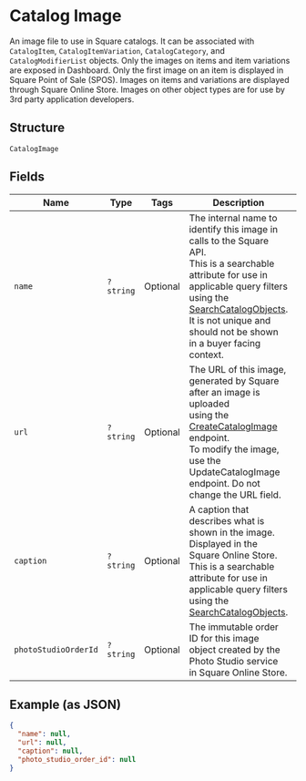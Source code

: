 
# Catalog Image

An image file to use in Square catalogs. It can be associated with
`CatalogItem`, `CatalogItemVariation`, `CatalogCategory`, and `CatalogModifierList` objects.
Only the images on items and item variations are exposed in Dashboard.
Only the first image on an item is displayed in Square Point of Sale (SPOS).
Images on items and variations are displayed through Square Online Store.
Images on other object types are for use by 3rd party application developers.

## Structure

`CatalogImage`

## Fields

| Name | Type | Tags | Description | Getter | Setter |
|  --- | --- | --- | --- | --- | --- |
| `name` | `?string` | Optional | The internal name to identify this image in calls to the Square API.<br>This is a searchable attribute for use in applicable query filters<br>using the [SearchCatalogObjects](../../doc/apis/catalog.md#search-catalog-objects).<br>It is not unique and should not be shown in a buyer facing context. | getName(): ?string | setName(?string name): void |
| `url` | `?string` | Optional | The URL of this image, generated by Square after an image is uploaded<br>using the [CreateCatalogImage](../../doc/apis/catalog.md#create-catalog-image) endpoint.<br>To modify the image, use the UpdateCatalogImage endpoint. Do not change the URL field. | getUrl(): ?string | setUrl(?string url): void |
| `caption` | `?string` | Optional | A caption that describes what is shown in the image. Displayed in the<br>Square Online Store. This is a searchable attribute for use in applicable query filters<br>using the [SearchCatalogObjects](../../doc/apis/catalog.md#search-catalog-objects). | getCaption(): ?string | setCaption(?string caption): void |
| `photoStudioOrderId` | `?string` | Optional | The immutable order ID for this image object created by the Photo Studio service in Square Online Store. | getPhotoStudioOrderId(): ?string | setPhotoStudioOrderId(?string photoStudioOrderId): void |

## Example (as JSON)

```json
{
  "name": null,
  "url": null,
  "caption": null,
  "photo_studio_order_id": null
}
```

